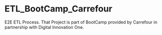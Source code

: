 # ETL_BootCamp_Carrefour
E2E ETL Process. That Project is part of BootCamp provided by Carrefour in partnership with Digital Innovation One.
